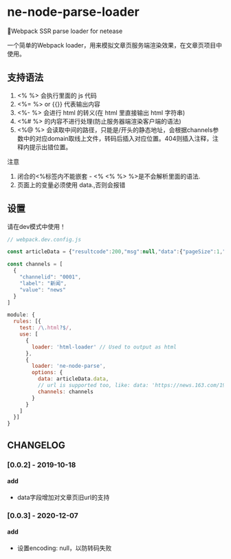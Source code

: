 # ne-node-parse-loader

🏉Webpack SSR parse loader for netease

一个简单的Webpack loader，用来模拟文章页服务端渲染效果，在文章页项目中使用。

## 支持语法

1. <% %> 会执行里面的 js 代码
2. <%= %> or {{}} 代表输出内容
3. <%- %> 会进行 html 的转义(在 html 里直接输出 html 字符串)
4. <%# %> 的内容不进行处理(防止服务器端渲染客户端的语法)
5. <%@ %> 会读取中间的路径，只能是/开头的静态地址，会根据channels参数中的对应domain取线上文件，转码后插入对应位置。404则插入注释，注释内提示出错位置。

注意

1. 闭合的<%标签内不能嵌套 - <% <% %> %>是不会解析里面的语法.
2. 页面上的变量必须使用 data.,否则会报错

## 设置

请在dev模式中使用！

```js
// webpack.dev.config.js

const articleData = {"resultcode":200,"msg":null,"data":{"pageSize":1,"del":0,"source":"网易跟贴","body":"<p>滴滴滴！跟贴局要发车啦！</p><p class=\"f_center\"><img alt=\"发车啦！跟贴老司机速来定制车贴！\" src=\"http://cms-bucket.ws.126.net/2019/09/02/1f5b2156b9c04ba8a75f6e6e67fd6bde.jpeg?imageView&amp;thumbnail=550x0\" /><br  /></p><p>速来跟贴区参与活动吧~~~~</p><p><!--#include virtual=\"/special/0030ad/newpostad2.html\"-->","userid":"shihuan","media_url":"#","source_url":"#","topicid":"00307VL1","stitle":null,"boardid":"tie_bbs","replaceKeywordCount":5,"mtitle":null,"processPageData":"true","source_pic":"0030","duty_editor":"施欢_NY3461","modelid":"0030post1301_ad","author":"","info3g":null,"adstr":"<!--#include virtual=\"/special/0030ad/newpostad2.html\"-->","iscomment":"y","quality":80,"otitle":"","status":0,"hismod":false,"originalflag":0,"postid":"EO2G7Q2S00307VL1","title":"发车啦！跟贴老司机速来定制你的专属车贴！","pcommentid":"EO2G7Q2S00307VL1","newsid":null,"nickname":"施欢","digest":"","navtopicid":null,"statement":"","commentid":"EO2G7Q2S00307VL1","exe_editor":"王晓易_NE0011","hasad":true,"ptime":1567390283000,"setAdstr":false,"userinfo":null,"view_name":"网易跟贴","createtime":1567390555000,"statementtype":0,"docid":"EO2G7Q2S00307VL1","dkeys":"车贴,跟贴,老司机","hideAd":false,"url":"http://tie.163.com/gt/19/0902/10/EO2G7Q2S00307VL1.html","realname":null,"relatekey":"","buloid":"","sdigest":null,"photosetCovers":"","cnavbar":null}}

const channels = [
  {
    "channelid": "0001",
    "label": "新闻",
    "value": "news"
  }
]

module: {
  rules: [{
    test: /\.html?$/,
    use: [
      {
        loader: 'html-loader' // Used to output as html
      },
      {
        loader: 'ne-node-parse',
        options: {
          data: articleData.data,
          // url is supported too, like: data: 'https://news.163.com/19/0902/16/EO350JR40001982U.html',
          channels: channels
        }
      }
    ]
  }]
}
```

## CHANGELOG

### [0.0.2] - 2019-10-18
#### add
- data字段增加对文章页旧url的支持

### [0.0.3] - 2020-12-07
#### add
- 设置encoding: null，以防转码失败
